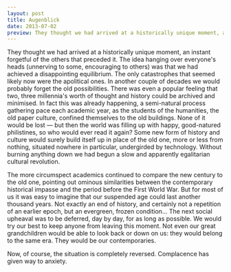 ```yaml
---
layout: post
title: Augenblick
date: 2013-07-02
preview: They thought we had arrived at a historically unique moment, an instant forgetful of the others that preceded it.
---
```


They thought we had arrived at a historically unique moment, an instant forgetful of the others that preceded it. The idea hanging over everyone's heads (unnerving to some, encouraging to others) was that we had achieved a disappointing equilibrium. The only catastrophes that seemed likely now were the apolitical ones. In another couple of decades we would probably forget the old possibilities. There was even a popular feeling that two, three millennia's worth of thought and history could be archived and minimised. In fact this was already happening, a semi-natural process gathering pace each academic year, as the students of the humanities, the old paper culture, confined themselves to the old buildings. None of it would be lost — but then the world was filling up with happy, good-natured philistines, so who would ever read it again? Some new form of history and culture would surely build itself up in place of the old one, more or less from nothing, situated nowhere in particular, undergirded by technology. Without burning anything down we had begun a slow and apparently egalitarian cultural revolution.

The more circumspect academics continued to compare the new century to the old one, pointing out ominous similarities between the contemporary historical impasse and the period before the First World War. But for most of us it was easy to imagine that our suspended age could last another thousand years. Not exactly an end of history, and certainly not a repetition of an earlier epoch, but an evergreen, frozen condition... The next social upheaval was to be deferred, day by day, for as long as possible. We would try our best to keep anyone from leaving this moment. Not even our great grandchildren would be able to look back or down on us: they would belong to the same era. They would be our contemporaries.

Now, of course, the situation is completely reversed. Complacence has given way to anxiety. 